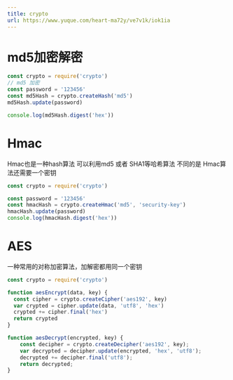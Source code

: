 ```yaml
---
title: crypto
url: https://www.yuque.com/heart-ma72y/ve7v1k/iok1ia
---
```




# md5加密解密

```typescript
const crypto = require('crypto')
// md5 加密
const password = '123456'
const md5Hash = crypto.createHash('md5')
md5Hash.update(password)

console.log(md5Hash.digest('hex'))
```



# Hmac

Hmac也是一种hash算法 可以利用md5 或者 SHA1等哈希算法 不同的是 Hmac算法还需要一个密钥

```javascript
const crypto = require('crypto')

const password = '123456'
const hmacHash = crypto.createHmac('md5', 'security-key')
hmacHash.update(password)
console.log(hmacHash.digest('hex'))
```



# AES

一种常用的对称加密算法，加解密都用同一个密钥

```typescript
const crypto = require('crypto')

function aesEncrypt(data, key) {
  const cipher = crypto.createCipher('aes192', key)
  var crypted = cipher.update(data, 'utf8', 'hex')
  crypted += cipher.final('hex')
  return crypted
}

function aesDecrypt(encrypted, key) {
    const decipher = crypto.createDecipher('aes192', key);
    var decrypted = decipher.update(encrypted, 'hex', 'utf8');
    decrypted += decipher.final('utf8');
    return decrypted;
}

```

